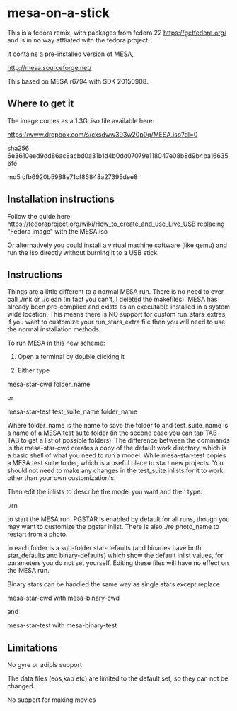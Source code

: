 # mesa-on-a-stick

This is a fedora remix, with packages from fedora 22 https://getfedora.org/ and is in no way
affliated with the fedora project. 

It contains a pre-installed version of MESA,

http://mesa.sourceforge.net/

This based on MESA r6794 with SDK 20150908.

## Where to get it

The image comes as a 1.3G .iso file available here:

https://www.dropbox.com/s/cxsdww393w20p0q/MESA.iso?dl=0

sha256 6e3610eed9dd86ac8acbd0a31b1d4b0dd07079e118047e08b8d9b4ba166356fe

md5 cfb6920b5988e71cf86848a27395dee8

## Installation instructions

Follow the guide here:
https://fedoraproject.org/wiki/How_to_create_and_use_Live_USB
replacing "Fedora image" with the MESA.iso

Or alternatively you could install a virtual machine software
(like qemu) and run the iso directly without burning it to a USB
stick.

## Instructions

Things are a little different to a normal MESA run. There is no need
to ever call ./mk or ./clean (in fact you can't, I deleted the
makefiles). MESA has already been pre-compiled and exists as an
executable installed in a system wide location. This means there is
NO support for custom run_stars_extras, if you want to customize
your run_stars_extra file then you will need to use the normal 
installation methods.

To run MESA in this new scheme:

1) Open a terminal by double clicking it

2) Either type

mesa-star-cwd folder_name

or

mesa-star-test test_suite_name folder_name

Where folder_name is the name to save the folder to and
test_suite_name is a name of a MESA test suite folder (in the second case 
you can tap TAB TAB to get a list of possible folders). The
difference between the commands is the mesa-star-cwd creates a copy
of the default work directory, which is a basic shell of what you
need to run a model. While mesa-star-test copies a MESA test suite
folder, which is a useful place to start new projects. You should
not need to make any changes in the test_suite inlists for it to 
work, other than your own customization's.

Then edit the inlists to describe the model you want and then type:

./rn

to start the MESA run. PGSTAR is enabled by default for all runs, 
though you may want to customize the pgstar inlist.
There is also ./re photo_name to restart from a photo. 

In each folder is a sub-folder star-defaults (and binaries have both 
star_defaults and binary-defaults) which show the default inlist 
values, for parameters you do not set yourself. Editing these files 
will have no effect on the MESA run.

Binary stars can be handled the same way as single stars except replace

mesa-star-cwd with mesa-binary-cwd 

and

mesa-star-test with mesa-binary-test

## Limitations
No gyre or adipls support

The data files (eos,kap etc) are limited to the default set, so they
can not be changed.

No support for making movies
